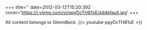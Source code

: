 +++
title=''
date=2012-03-12T15:20:39Z
cover='https://i.ytimg.com/vi/ppyDcTH81xE/sddefault.jpg'
+++

All content belongs to GlennBeck.
{{< youtube ppyDcTH81xE >}}
